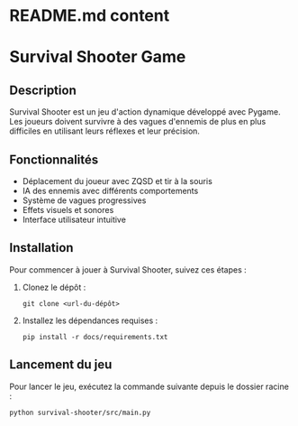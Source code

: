 # README.md content

# Survival Shooter Game

## Description
Survival Shooter est un jeu d'action dynamique développé avec Pygame. Les joueurs doivent survivre à des vagues d'ennemis de plus en plus difficiles en utilisant leurs réflexes et leur précision.

## Fonctionnalités
- Déplacement du joueur avec ZQSD et tir à la souris
- IA des ennemis avec différents comportements
- Système de vagues progressives
- Effets visuels et sonores
- Interface utilisateur intuitive

## Installation
Pour commencer à jouer à Survival Shooter, suivez ces étapes :

1. Clonez le dépôt :
   ```
   git clone <url-du-dépôt>
   ```

3. Installez les dépendances requises :
   ```
   pip install -r docs/requirements.txt
   ```

## Lancement du jeu
Pour lancer le jeu, exécutez la commande suivante depuis le dossier racine :
```
python survival-shooter/src/main.py
```
